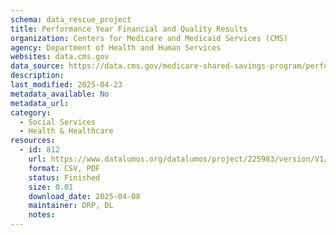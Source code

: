```yaml
---
schema: data_rescue_project 
title: Performance Year Financial and Quality Results
organization: Centers for Medicare and Medicaid Services (CMS)
agency: Department of Health and Human Services
websites: data.cms.gov
data_source: https://data.cms.gov/medicare-shared-savings-program/performance-year-financial-and-quality-results
description: 
last_modified: 2025-04-23
metadata_available: No
metadata_url: 
category:
  - Social Services 
  - Health & Healthcare 
resources:
  - id: 812
    url: https://www.datalumos.org/datalumos/project/225983/version/V1/view
    format: CSV, PDF
    status: Finished
    size: 0.01
    download_date: 2025-04-08
    maintainer: DRP, DL
    notes: 
---
```

